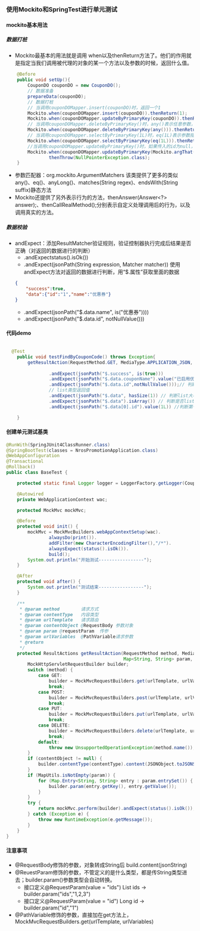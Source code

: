 ### 使用Mockito和SpringTest进行单元测试
#### mockito基本用法
##### 数据打桩
- Mockito最基本的用法就是调用 when以及thenReturn方法了。他们的作用就是指定当我们调用被代理的对象的某一个方法以及参数的时候，返回什么值。
```java
    @Before
    public void setUp(){
        CouponDO couponDO = new CouponDO();
        // 数据准备
        prepareData(couponDO);
        // 数据打桩
        // 当调用couponDOMapper.insert(couponDO)时，返回一个1
        Mockito.when(couponDOMapper.insert(couponDO)).thenReturn(1);
        Mockito.when(couponDOMapper.updateByPrimaryKey(couponDO)).thenReturn(1);
        // 当调用couponDOMapper.deleteByPrimaryKey()时，any()表示任意参数，返回一个1
        Mockito.when(couponDOMapper.deleteByPrimaryKey(any())).thenReturn(1);
        // 当调用couponDOMapper.selectByPrimaryKey(1L)时，eq(1L)表示参数指定1时，返回一个couponDO对象
        Mockito.when(couponDOMapper.selectByPrimaryKey(eq(1L))).thenReturn(couponDO);
        //当调用couponDOMapper.updateByPrimaryKey()时，如果传入的id为null，那么就直接抛出异常
        Mockito.when(couponDOMapper.updateByPrimaryKey(Mockito.argThat(argument -> argument.getId()==null))).
                thenThrow(NullPointerException.class);
    }
```
- 参数匹配器：org.mockito.ArgumentMatchers 该类提供了更多的类似any()、eq()、anyLong()、matches(String regex)、endsWith(String suffix)静态方法
- Mockito还提供了另外表示行为的方法，thenAnswer(Answer<?> answer);、thenCallRealMethod();分别表示自定义处理调用后的行为，以及调用真实的方法。
##### 数据校验
- andExpect：添加ResultMatcher验证规则，验证控制器执行完成后结果是否正确（对返回的数据进行的判断） 
    - .andExpectstatus().isOk())
    - .andExpect(jsonPath(String expression, Matcher<T> matcher)) 使用andExpect方法对返回的数据进行判断，用“$.属性”获取里面的数据
    ```json
    {
        "success":true,
        "data":{"id":"1","name":"优惠券"}
    }
    ```
    - .andExpect(jsonPath("$.data.name", is("优惠券"))))  
    - .andExpect(jsonPath("$.data.id", notNullValue()))
    
#### 代码demo
```java

  @Test
    public void testFindByCouponCode() throws Exception{
        getResultAction(RequestMethod.GET, MediaType.APPLICATION_JSON, null, "/coupon/{couponCode}", "1")
                
                .andExpect(jsonPath("$.success", is(true)))
                .andExpect(jsonPath("$.data.couponName").value("已启用优惠券"))
                .andExpect(jsonPath("$.data.id",notNullValue()));// 判断id是否为Null
                // list类型返回值
                .andExpect(jsonPath("$.data", hasSize(1)) // 判断list大小
                .andExpect(jsonPath("$.data").isArray()) // 判断是否list
                .andExpect(jsonPath("$.data[0].id").value(1L)) //判断第一条数据id是否为1

    }
```
#### 创建单元测试基类
```java
@RunWith(SpringJUnit4ClassRunner.class)
@SpringBootTest(classes = NrosPromotionApplication.class)
@WebAppConfiguration
@Transactional
@Rollback()
public class BaseTest {

    protected static final Logger logger = LoggerFactory.getLogger(CouponControllerTest.class);

    @Autowired
    private WebApplicationContext wac;

    protected MockMvc mockMvc;

    @Before
    protected void init() {
        mockMvc = MockMvcBuilders.webAppContextSetup(wac).
                alwaysDo(print()).
                addFilter(new CharacterEncodingFilter(),"/*").
                alwaysExpect(status().isOk()).
                build();
        System.out.println("开始测试-----------------");
    }

    @After
    protected void after() {
        System.out.println("测试结束-----------------");
    }

    /**
     * @param method        请求方式
     * @param contentType   内容类型
     * @param urlTemplate   请求路由
     * @param contentObject @RequestBody 参数对象
     * @param param @requestParam  传参
     * @param urlVariables  @PathVariable请求参数
     * @return
     */
    protected ResultActions getResultAction(RequestMethod method, MediaType contentType, String urlTemplate, Object contentObject,
                                            Map<String, String> param, Object... urlVariables) {
        MockHttpServletRequestBuilder builder;
        switch (method) {
            case GET:
                builder = MockMvcRequestBuilders.get(urlTemplate, urlVariables);
                break;
            case POST:
                builder = MockMvcRequestBuilders.post(urlTemplate, urlVariables);
                break;
            case PUT:
                builder = MockMvcRequestBuilders.put(urlTemplate, urlVariables);
                break;
            case DELETE:
                builder = MockMvcRequestBuilders.delete(urlTemplate, urlVariables);
                break;
            default:
                throw new UnsupportedOperationException(method.name());
        }
        if (contentObject != null) {
            builder.contentType(contentType).content(JSONObject.toJSONString(contentObject));
        }
        if (MapUtils.isNotEmpty(param)) {
            for (Map.Entry<String, String> entry : param.entrySet()) {
                builder.param(entry.getKey(), entry.getValue());
            }
        }
        try {
            return mockMvc.perform(builder).andExpect(status().isOk());
        } catch (Exception e) {
            throw new RuntimeException(e.getMessage());
        }
    }
}
```

#### 注意事项
- @RequestBody修饰的参数，对象转成String后 build.content(jsonString)
- @ReuestParam修饰的参数，不管定义的是什么类型，都是传String类型进去；builder.param()参数类型会自动转换。
    - 接口定义@RequestParam(value = "ids") List<Long> ids  -> builder.param("ids","1,2,3")
    - 接口定义@RequestParam(value = "id") Long id  -> builder.param("id","1")
- @PathVariable修饰的参数，直接加在get方法上，MockMvcRequestBuilders.get(urlTemplate, urlVariables)